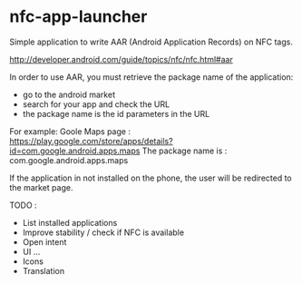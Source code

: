 nfc-app-launcher
================

Simple application to write AAR (Android Application Records) on NFC tags.

http://developer.android.com/guide/topics/nfc/nfc.html#aar

In order to use AAR, you must retrieve the package name of the application:
- go to the android market
- search for your app and check the URL
- the package name is the id parameters in the URL

For example: 
Goole Maps page : https://play.google.com/store/apps/details?id=com.google.android.apps.maps
The package name is : com.google.android.apps.maps 

If the application in not installed on the phone, the user will be redirected to the market page.


TODO :
- List installed applications
- Improve stability / check if NFC is available
- Open intent
- UI ...
- Icons
- Translation
